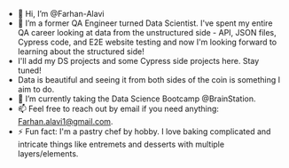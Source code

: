 - 👋 Hi, I’m @Farhan-Alavi
- 👀 I’m a former QA Engineer turned Data Scientist. I've spent my entire QA career looking at data from the unstructured side - API, JSON files, Cypress code, and E2E website testing and now I'm looking forward to learning about the structured side!
- I'll add my DS projects and some Cypress side projects here. Stay tuned!
- Data is beautiful and seeing it from both sides of the coin is something I aim to do. 
- 🌱 I’m currently taking the Data Science Bootcamp @BrainStation.
- 📫 Feel free to reach out by email if you need anything: Farhan.alavi1@gmail.com.
- ⚡ Fun fact: I'm a pastry chef by hobby. I love baking complicated and intricate things like entremets and desserts with multiple layers/elements. 

<!---
Farhan-Alavi/Farhan-Alavi is a ✨ special ✨ repository because its `README.md` (this file) appears on your GitHub profile.
You can click the Preview link to take a look at your changes.
--->
